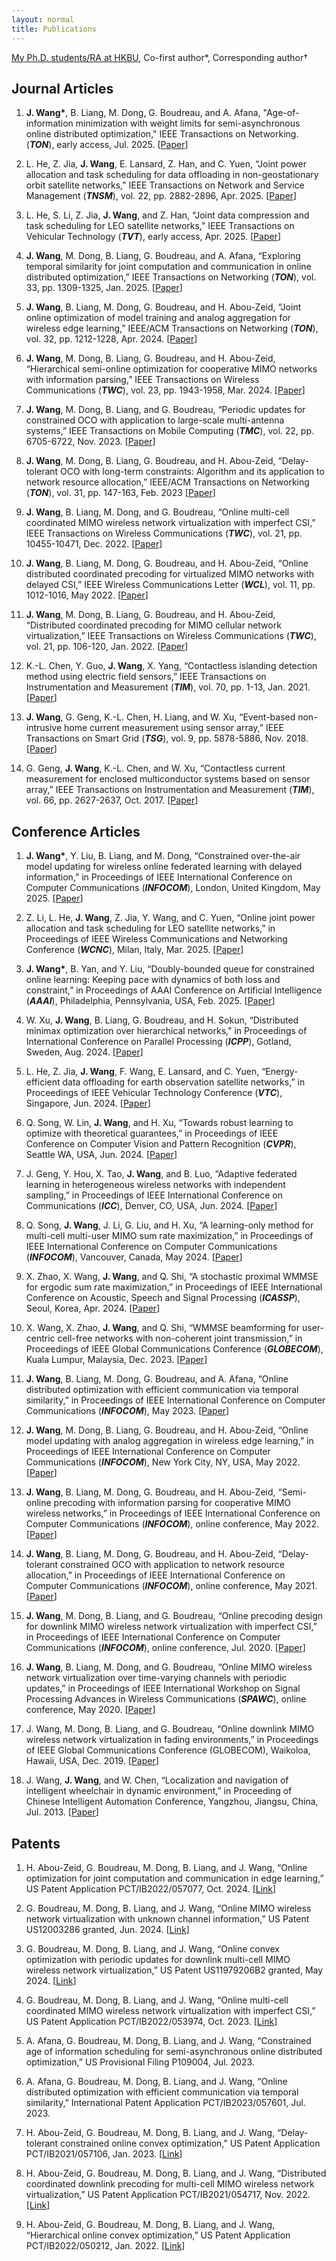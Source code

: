 ```yaml
---
layout: normal
title: Publications
---
```


<u>My Ph.D. students/RA at HKBU</u>, Co-first author\*, Corresponding author${}\dagger$

## Journal Articles
1. **J. Wang\***, B. Liang, M. Dong, G. Boudreau, and A. Afana, "Age-of-information minimization with weight limits for semi-asynchronous online distributed optimization," IEEE Transactions on Networking. (***TON***), early access, Jul. 2025. [[Paper](/assets/publication/Journal/ToN_AIMWeL.pdf)]

2. L. He, Z. Jia, **J. Wang**, E. Lansard, Z. Han, and C. Yuen, “Joint power allocation and task scheduling for data offloading in non-geostationary orbit satellite networks,” IEEE Transactions on Network and Service Management (***TNSM***), vol. 22, pp. 2882-2896, Apr. 2025. [[Paper](/assets/publication/Journal/TNSM_He2025.pdf)]

3. L. He, S. Li, Z. Jia, **J. Wang**, and Z. Han, “Joint data compression and task scheduling for LEO satellite networks,” IEEE Transactions on Vehicular Technology (***TVT***), early access, Apr. 2025. [[Paper](/assets/publication/Journal/TVT_He2025.pdf)]

4. **J. Wang**, M. Dong, B. Liang, G. Boudreau, and A. Afana, “Exploring temporal similarity for joint computation and communication in online distributed optimization,” IEEE Transactions on Networking (***TON***), vol. 33, pp. 1309-1325, Jan. 2025. [[Paper](/assets/publication/Journal/ToN_ODOTS.pdf)]

5. **J. Wang**, B. Liang, M. Dong, G. Boudreau, and H. Abou-Zeid, “Joint online optimization of model training and analog aggregation for wireless edge learning,” IEEE/ACM Transactions on Networking (***TON***), vol. 32, pp. 1212-1228, Apr. 2024. [[Paper](/assets/publication/Journal/ToN_OMUAA.pdf)]

6. **J. Wang**, M. Dong, B. Liang, G. Boudreau, and H. Abou-Zeid, “Hierarchical semi-online optimization for cooperative MIMO networks with information parsing,” IEEE Transactions on Wireless Communications (***TWC***), vol. 23, pp. 1943-1958, Mar. 2024. [[Paper](/assets/publication/Journal/ToWC_HierarchicalSemiOnlineInformationParsing.pdf)]

7. **J. Wang**, M. Dong, B. Liang, and G. Boudreau, “Periodic updates for constrained OCO with application to large-scale multi-antenna systems,” IEEE Transactions on Mobile Computing (***TMC***), vol. 22, pp. 6705-6722, Nov. 2023. [[Paper](/assets/publication/Journal/TMC_PQGA.pdf)]

8. **J. Wang**, M. Dong, B. Liang, G. Boudreau, and H. Abou-Zeid, “Delay-tolerant OCO with long-term constraints: Algorithm and its application to network resource allocation,” IEEE/ACM Transactions on Networking (***TON***), vol. 31, pp. 147-163, Feb. 2023 [[Paper](/assets/publication/Journal/ToN_DTC-OCO.pdf)]

9. **J. Wang**, B. Liang, M. Dong, and G. Boudreau, “Online multi-cell coordinated MIMO wireless network virtualization with imperfect CSI,” IEEE Transactions on Wireless Communications (***TWC***), vol. 21, pp. 10455-10471, Dec. 2022. [[Paper](/assets/publication/Journal/ToWC_OnlineMultiCellWNV.pdf)]

10. **J. Wang**, B. Liang, M. Dong, G. Boudreau, and H. Abou-Zeid, “Online distributed coordinated precoding for virtualized MIMO networks with delayed CSI,” IEEE Wireless Communications Letter (***WCL***), vol. 11, pp. 1012-1016, May 2022. [[Paper](/assets/publication/Journal/WCL_OnlineDistPrecodeVirtualization.pdf)]

11. **J. Wang**, M. Dong, B. Liang, G. Boudreau, and H. Abou-Zeid, “Distributed coordinated precoding for MIMO cellular network virtualization,” IEEE Transactions on Wireless Communications (***TWC***), vol. 21, pp. 106-120, Jan. 2022. [[Paper](/assets/publication/Journal/ToWC_Distributed_WNV.pdf)]

12. K.-L. Chen, Y. Guo, **J. Wang**, X. Yang, “Contactless islanding detection method using electric field sensors,” IEEE Transactions on Instrumentation and Measurement (***TIM***), vol. 70, pp. 1-13, Jan. 2021. [[Paper](/assets/publication/Journal/TIM2021.pdf)]

13. **J. Wang**, G. Geng, K.-L. Chen, H. Liang, and W. Xu, “Event-based non-intrusive home current measurement using sensor array,” IEEE Transactions on Smart Grid (***TSG***), vol. 9, pp. 5878-5886, Nov. 2018. [[Paper](/assets/publication/Journal/TSG2018.pdf)]

14. G. Geng, **J. Wang**, K.-L. Chen, and W. Xu, “Contactless current measurement for enclosed multiconductor systems based on sensor array,” IEEE Transactions on Instrumentation and Measurement (***TIM***), vol. 66, pp. 2627-2637, Oct. 2017. [[Paper](/assets/publication/Journal/TIM2017.pdf)]

## Conference Articles
1. **J. Wang\***, Y. Liu, B. Liang, and M. Dong, “Constrained over-the-air model updating for wireless online federated learning with delayed information,” in Proceedings of IEEE International Conference on Computer Communications (***INFOCOM***), London, United Kingdom, May 2025. [[Paper](/assets/publication/Conference/INFOCOM25_WLLD.pdf)]

2. Z. Li, L. He, **J. Wang**, Z. Jia, Y. Wang, and C. Yuen, “Online joint power allocation and task scheduling for LEO satellite networks,” in Proceedings of IEEE Wireless Communications and Networking Conference (***WCNC***), Milan, Italy, Mar. 2025. [[Paper](/assets/publication/Conference/WCNC2025Li.pdf)]
 
3. **J. Wang\***, B. Yan, and Y. Liu, “Doubly-bounded queue for constrained online learning: Keeping pace with dynamics of both loss and constraint,” in Proceedings of AAAI Conference on Artificial Intelligence (***AAAI***), Philadelphia, Pennsylvania, USA, Feb. 2025. [[Paper](/assets/publication/Conference/AAAI2025.pdf)]

4. W. Xu, **J. Wang**, B. Liang, G. Boudreau, and H. Sokun, “Distributed minimax optimization over hierarchical networks," in Proceedings of International Conference on Parallel Processing (***ICPP***), Gotland, Sweden, Aug. 2024. [[Paper](/assets/publication/Conference/ICPP2024Xu.pdf)]

5. L. He, Z. Jia, **J. Wang**, F. Wang, E. Lansard, and C. Yuen, “Energy-efficient data offloading for earth observation satellite networks,” in Proceedings of IEEE Vehicular Technology Conference (***VTC***), Singapore, Jun. 2024. [[Paper](/assets/publication/Conference/VTC2024He.pdf)]

6. Q. Song, W. Lin, **J. Wang**, and H. Xu, “Towards robust learning to optimize with theoretical guarantees,” in Proceedings of IEEE Conference on Computer Vision and Pattern Recognition (***CVPR***), Seattle WA, USA, Jun. 2024. [[Paper](/assets/publication/Conference/CVPR2024Song.pdf)]

7. J. Geng, Y. Hou, X. Tao, **J. Wang**, and B. Luo, “Adaptive federated learning in heterogeneous wireless networks with independent sampling,” in Proceedings of IEEE International Conference on Communications (***ICC***), Denver, CO, USA, Jun. 2024. [[Paper](/assets/publication/Conference/ICC2024Geng.pdf)]

8. Q. Song, **J. Wang**, J. Li, G. Liu, and H. Xu, “A learning-only method for multi-cell multi-user MIMO sum rate maximization,” in Proceedings of IEEE International Conference on Computer Communications (***INFOCOM***), Vancouver, Canada, May 2024. [[Paper](/assets/publication/Conference/INFOCOM2024Song.pdf)]

9. X. Zhao, X. Wang, **J. Wang**, and Q. Shi, “A stochastic proximal WMMSE for ergodic sum rate maximization,” in Proceedings of IEEE International Conference on Acoustic, Speech and Signal Processing (***ICASSP***), Seoul, Korea, Apr. 2024. [[Paper](/assets/publication/Conference/ICASSP2024Zhao.pdf)]

10. X. Wang, X. Zhao, **J. Wang**, and Q. Shi, “WMMSE beamforming for user-centric cell-free networks with non-coherent joint transmission,” in Proceedings of IEEE Global Communications Conference (***GLOBECOM***), Kuala Lumpur, Malaysia, Dec. 2023. [[Paper](/assets/publication/Conference/Globecom2023Wang.pdf)]

11. **J. Wang**, B. Liang, M. Dong, G. Boudreau, and A. Afana, “Online distributed optimization with efficient communication via temporal similarity,” in Proceedings of IEEE International Conference on Computer Communications (***INFOCOM***), May 2023. [[Paper](/assets/publication/Conference/INFOCOM23_ODOTS.pdf)]

12. **J. Wang**, M. Dong, B. Liang, G. Boudreau, and H. Abou-Zeid, “Online model updating with analog aggregation in wireless edge learning,” in Proceedings of IEEE International Conference on Computer Communications (***INFOCOM***), New York City, NY, USA, May 2022. [[Paper](/assets/publication/Conference/INFOCOM22_OMUAA.pdf)]

13. **J. Wang**, B. Liang, M. Dong, G. Boudreau, and H. Abou-Zeid, “Semi-online precoding with information parsing for cooperative MIMO wireless networks,” in Proceedings of IEEE International Conference on Computer Communications (***INFOCOM***), online conference, May 2022. [[Paper](/assets/publication/Conference/INFOCOM22_SOPIP.pdf)]

14. **J. Wang**, B. Liang, M. Dong, G. Boudreau, and H. Abou-Zeid, “Delay-tolerant constrained OCO with application to network resource allocation,” in Proceedings of IEEE International Conference on Computer Communications (***INFOCOM***), online conference, May 2021. [[Paper](/assets/publication/Conference/INFOCOM21_WLDBA.pdf)]

15. **J. Wang**, M. Dong, B. Liang, and G. Boudreau, “Online precoding design for downlink MIMO wireless network virtualization with imperfect CSI,” in Proceedings of IEEE International Conference on Computer Communications (***INFOCOM***), online conference, Jul. 2020. [[Paper](/assets/publication/Conference/INFOCOM20.pdf)]

16. **J. Wang**, B. Liang, M. Dong, and G. Boudreau, “Online MIMO wireless network virtualization over time-varying channels with periodic updates,” in Proceedings of IEEE International Workshop on Signal Processing Advances in Wireless Communications (***SPAWC***), online conference, May 2020. [[Paper](/assets/publication/Conference/SPAWC2020.pdf)]

17. J. Wang, M. Dong, B. Liang, and G. Boudreau, “Online downlink MIMO wireless network virtualization in fading environments,” in Proceedings of IEEE Global Communications Conference (GLOBECOM), Waikoloa, Hawaii, USA, Dec. 2019. [[Paper](/assets/publication/Conference/Globecom20.pdf)]

18. J. Wang, **J. Wang**, and W. Chen, “Localization and navigation of intelligent wheelchair in dynamic environment,” in Proceeding of Chinese Intelligent Automation Conference, Yangzhou, Jiangsu, China, Jul. 2013. [[Paper](https://link.springer.com/chapter/10.1007/978-3-642-38460-8_7)]


## Patents
1. H. Abou-Zeid, G. Boudreau, M. Dong, B. Liang, and J. Wang, “Online optimization for joint computation and communication in edge learning,” US Patent Application PCT/IB2022/057077, Oct. 2024. [[Link](https://patents.google.com/patent/US20240346327A1/en)]

2. G. Boudreau, M. Dong, B. Liang, and J. Wang, “Online MIMO wireless network virtualization with unknown channel information,” US Patent US12003286 granted, Jun. 2024. [[Link](https://patents.google.com/patent/US20220103210A1/en)]

3. G. Boudreau, M. Dong, B. Liang, and J. Wang, “Online convex optimization with periodic updates for downlink multi-cell MIMO wireless network virtualization,” US Patent US11979206B2 granted, May 2024. [[Link](https://patents.google.com/patent/US20230058926A1/en)]

4. G. Boudreau, M. Dong, B. Liang, and J. Wang, “Online multi-cell coordinated MIMO wireless network virtualization with imperfect CSI,” US Patent Application PCT/IB2022/053974, Oct. 2023.​ [[Link](https://patents.google.com/patent/WO2022229908A1/en)]

5. A. Afana, G. Boudreau, M. Dong, B. Liang, and J. Wang, “Constrained age of information scheduling for semi-asynchronous online distributed optimization,” US Provisional Filing P109004, Jul. 2023.

6. A. Afana, G. Boudreau, M. Dong, B. Liang, and J. Wang, “Online distributed optimization with efficient communication via temporal similarity,” International Patent Application PCT/IB2023/057601, Jul. 2023.

7. H. Abou-Zeid, G. Boudreau, M. Dong, B. Liang, and J. Wang, “Delay-tolerant constrained online convex optimization,” US Patent Application PCT/IB2021/057106, Jan. 2023. [[Link](https://patents.google.com/patent/US20230284154A1/en)]

8. H. Abou-Zeid, G. Boudreau, M. Dong, B. Liang, and J. Wang, “Distributed coordinated downlink precoding for multi-cell MIMO wireless network virtualization,” US Patent Application PCT/IB2021/054717, Nov. 2022. [[Link](https://patents.google.com/patent/WO2021240475A1/en)]

9. H. Abou-Zeid, G. Boudreau, M. Dong, B. Liang, and J. Wang, “Hierarchical online convex optimization,” US Patent Application PCT/IB2022/050212, Jan. 2022. [[Link](https://patents.google.com/patent/US20240119355A1/en)]

​



